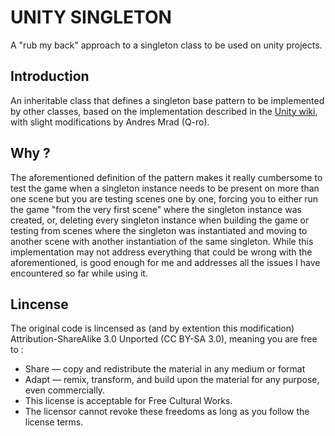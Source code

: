 # UNITY SINGLETON
A "rub my back" approach to a singleton class to be used on unity projects.

## Introduction
An inheritable class that defines a singleton base pattern to be implemented by other classes, based on the implementation described in the [Unity wiki](https://wiki.unity3d.com/index.php/Singleton), with slight modifications by Andres Mrad (Q-ro).

## Why ?
The aforementioned definition of the pattern makes it really cumbersome to test the game when a singleton instance needs to be present on more than one scene but you are testing scenes one by one, forcing you to either run the game "from the very first scene" where the singleton instance was created, or, deleting every singleton instance when building the game or testing from scenes where the singleton was instantiated and moving to another scene with another instantiation of the same singleton. While this implementation may not address everything that could be wrong with the aforementioned, is good enough for me and addresses all the issues I have encountered so far while using it.

## Lincense
The original code is lincensed as (and by extention this modification) Attribution-ShareAlike 3.0 Unported (CC BY-SA 3.0), meaning you are free to :

- Share — copy and redistribute the material in any medium or format
- Adapt — remix, transform, and build upon the material for any purpose, even commercially.
- This license is acceptable for Free Cultural Works.
- The licensor cannot revoke these freedoms as long as you follow the license terms.